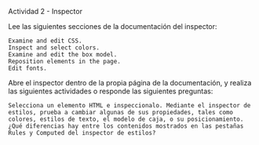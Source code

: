 Actividad 2 - Inspector

Lee las siguientes secciones de la documentación del inspector:

    Examine and edit CSS.
    Inspect and select colors.
    Examine and edit the box model.
    Reposition elements in the page.
    Edit fonts.

Abre el inspector dentro de la propia página de la documentación, y realiza las siguientes actividades o responde las siguientes preguntas:

    Selecciona un elemento HTML e inspeccionalo. Mediante el inspector de estilos, prueba a cambiar algunas de sus propiedades, tales como colores, estilos de texto, el modelo de caja, o su posicionamiento.
    ¿Qué diferencias hay entre los contenidos mostrados en las pestañas Rules y Computed del inspector de estilos?
